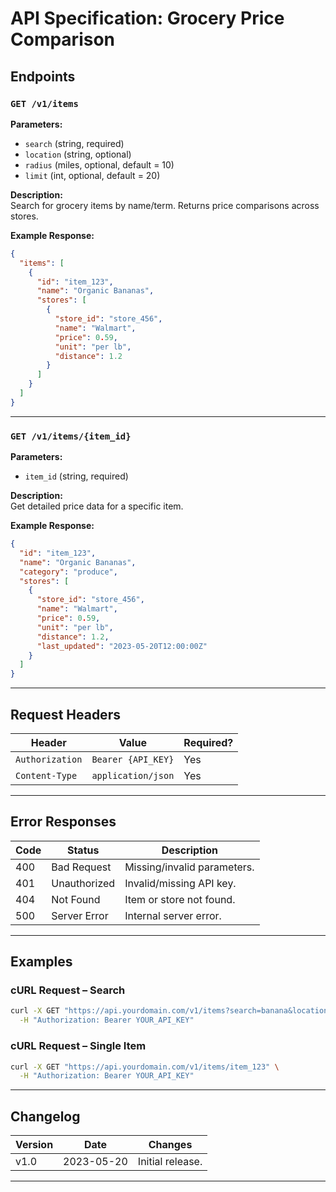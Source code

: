 # API Specification: Grocery Price Comparison

## Endpoints

### `GET /v1/items`

**Parameters:**

- `search` (string, required)  
- `location` (string, optional)  
- `radius` (miles, optional, default = 10)  
- `limit` (int, optional, default = 20)

**Description:**  
Search for grocery items by name/term. Returns price comparisons across stores.

**Example Response:**

```json
{
  "items": [
    {
      "id": "item_123",
      "name": "Organic Bananas",
      "stores": [
        {
          "store_id": "store_456",
          "name": "Walmart",
          "price": 0.59,
          "unit": "per lb",
          "distance": 1.2
        }
      ]
    }
  ]
}
```

---

### `GET /v1/items/{item_id}`

**Parameters:**

- `item_id` (string, required)

**Description:**  
Get detailed price data for a specific item.

**Example Response:**

```json
{
  "id": "item_123",
  "name": "Organic Bananas",
  "category": "produce",
  "stores": [
    {
      "store_id": "store_456",
      "name": "Walmart",
      "price": 0.59,
      "unit": "per lb",
      "distance": 1.2,
      "last_updated": "2023-05-20T12:00:00Z"
    }
  ]
}
```

---

## Request Headers

| Header          | Value              | Required? |
|-----------------|--------------------|-----------|
| `Authorization` | `Bearer {API_KEY}` | Yes       |
| `Content-Type`  | `application/json` | Yes       |

---

## Error Responses

| Code | Status        | Description                  |
|------|---------------|------------------------------|
| 400  | Bad Request   | Missing/invalid parameters.  |
| 401  | Unauthorized  | Invalid/missing API key.     |
| 404  | Not Found     | Item or store not found.     |
| 500  | Server Error  | Internal server error.       |

---

## Examples

### cURL Request – Search

```bash
curl -X GET "https://api.yourdomain.com/v1/items?search=banana&location=90210" \
  -H "Authorization: Bearer YOUR_API_KEY"
```

### cURL Request – Single Item

```bash
curl -X GET "https://api.yourdomain.com/v1/items/item_123" \
  -H "Authorization: Bearer YOUR_API_KEY"
```

---

## Changelog

| Version | Date       | Changes          |
|---------|------------|------------------|
| v1.0    | 2023-05-20 | Initial release. |

---
